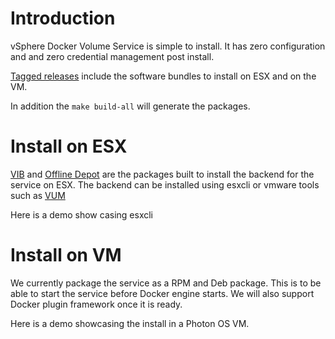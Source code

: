 # Introduction

vSphere Docker Volume Service is simple to install. It has zero configuration and and zero credential management post install.

[Tagged releases](https://github.com/vmware/docker-volume-vsphere/releases) include the software bundles to install on ESX and on the VM.

In addition the ```make build-all``` will generate the packages.

# Install on ESX

[VIB](http://blogs.vmware.com/vsphere/2011/09/whats-in-a-vib.html) and [Offline Depot](https://pubs.vmware.com/vsphere-60/index.jsp#com.vmware.vsphere.install.doc/GUID-29491174-238E-4708-A78F-8FE95156D6A3.html?resultof=%2522%256f%2566%2566%256c%2569%256e%2565%2522%2520%2522%256f%2566%2566%256c%2569%256e%2522%2520%2522%2564%2565%2570%256f%2574%2522%2520) are the packages built to install the backend for the service on ESX. The backend can be installed using esxcli or vmware tools such as [VUM](http://pubs.vmware.com/vsphere-60/topic/com.vmware.ICbase/PDF/vsphere-update-manager-601-install-administration-guide.pdf)

Here is a demo show casing esxcli

<script type="text/javascript" src="https://asciinema.org/a/80405.js" id="asciicast-80405" async></script>

# Install on VM

We currently package the service as a RPM and Deb package. This is to be able to start the service before Docker engine starts. We will also support Docker plugin framework once it is ready.

Here is a demo showcasing the install in a Photon OS VM.

<script type="text/javascript" src="https://asciinema.org/a/80412.js" id="asciicast-80412" async></script>